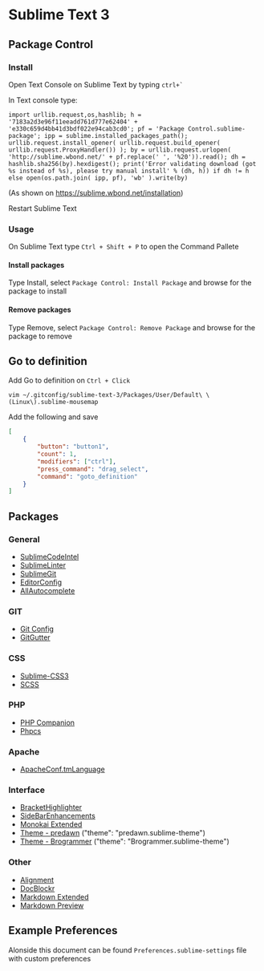 # Sublime Text 3

## Package Control

### Install

Open Text Console on Sublime Text by typing ```ctrl+` ```

In Text console type:

```
import urllib.request,os,hashlib; h = '7183a2d3e96f11eeadd761d777e62404' + 'e330c659d4bb41d3bdf022e94cab3cd0'; pf = 'Package Control.sublime-package'; ipp = sublime.installed_packages_path(); urllib.request.install_opener( urllib.request.build_opener( urllib.request.ProxyHandler()) ); by = urllib.request.urlopen( 'http://sublime.wbond.net/' + pf.replace(' ', '%20')).read(); dh = hashlib.sha256(by).hexdigest(); print('Error validating download (got %s instead of %s), please try manual install' % (dh, h)) if dh != h else open(os.path.join( ipp, pf), 'wb' ).write(by)
```

(As shown on https://sublime.wbond.net/installation)

Restart Sublime Text

### Usage

On Sublime Text type `Ctrl + Shift + P` to open the Command Pallete

#### Install packages

Type Install, select `Package Control: Install Package` and browse for the package to install

#### Remove packages

Type Remove, select `Package Control: Remove Package` and browse for the package to remove

## Go to definition

Add Go to definition on `Ctrl + Click`

```
vim ~/.gitconfig/sublime-text-3/Packages/User/Default\ \(Linux\).sublime-mousemap
```

Add the following and save

```json
[
    {
        "button": "button1",
        "count": 1,
        "modifiers": ["ctrl"],
        "press_command": "drag_select",
        "command": "goto_definition"
    }
]
```

## Packages

### General

* [SublimeCodeIntel](https://sublimecodeintel.github.io/SublimeCodeIntel/)
* [SublimeLinter](http://www.sublimelinter.com/)
* [SublimeGit](https://sublimegit.net/)
* [EditorConfig](http://editorconfig.org/)
* [AllAutocomplete](https://github.com/alienhard/SublimeAllAutocomplete)

### GIT

* [Git Config](https://github.com/robballou/gitconfig-sublimetext)
* [GitGutter](http://www.jisaacks.com/gitgutter)

### CSS

* [Sublime-CSS3](https://github.com/i-akhmadullin/Sublime-CSS3)
* [SCSS](https://github.com/MarioRicalde/SCSS.tmbundle/tree/SublimeText2)

### PHP

* [PHP Companion](https://github.com/erichard/SublimePHPCompanion)
* [Phpcs](http://benmatselby.github.io/sublime-phpcs/)

### Apache

* [ApacheConf.tmLanguage](https://github.com/colinta/ApacheConf.tmLanguage)

### Interface

* [BracketHighlighter](https://github.com/facelessuser/BracketHighlighter)
* [SideBarEnhancements](https://github.com/titoBouzout/SideBarEnhancements)
* [Monokai Extended](https://github.com/jonschlinkert/sublime-monokai-extended)
* [Theme - predawn](https://github.com/jamiewilson/predawn/) ("theme": "predawn.sublime-theme")
* [Theme - Brogrammer](https://github.com/kenwheeler/brogrammer-theme) ("theme": "Brogrammer.sublime-theme")

### Other

* [Alignment](http://wbond.net/sublime_packages/alignment)
* [DocBlockr](https://github.com/spadgos/sublime-jsdocs)
* [Markdown Extended](https://github.com/jonschlinkert/sublime-markdown-extended)
* [Markdown Preview](https://github.com/revolunet/sublimetext-markdown-preview)

## Example Preferences

Alonside this document can be found `Preferences.sublime-settings` file
with custom preferences
